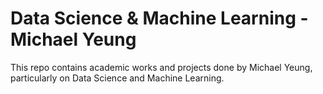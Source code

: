 # Data Science &amp; Machine Learning - Michael Yeung
This repo contains academic works and projects done by Michael Yeung, particularly on Data Science and Machine Learning.

